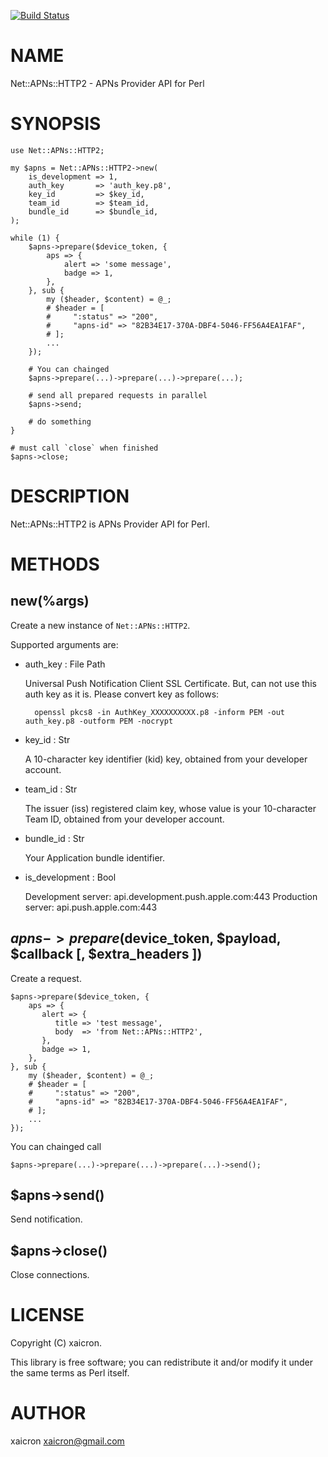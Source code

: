 [![Build Status](https://travis-ci.org/xaicron/p5-Net-APNs-HTTP2.svg?branch=master)](https://travis-ci.org/xaicron/p5-Net-APNs-HTTP2)
# NAME

Net::APNs::HTTP2 - APNs Provider API for Perl

# SYNOPSIS

    use Net::APNs::HTTP2;

    my $apns = Net::APNs::HTTP2->new(
        is_development => 1,
        auth_key       => 'auth_key.p8',
        key_id         => $key_id,
        team_id        => $team_id,
        bundle_id      => $bundle_id,
    );

    while (1) {
        $apns->prepare($device_token, {
            aps => {
                alert => 'some message',
                badge => 1,
            },
        }, sub {
            my ($header, $content) = @_;
            # $header = [
            #     ":status" => "200",
            #     "apns-id" => "82B34E17-370A-DBF4-5046-FF56A4EA1FAF",
            # ];
            ...
        });

        # You can chainged
        $apns->prepare(...)->prepare(...)->prepare(...);

        # send all prepared requests in parallel
        $apns->send;

        # do something
    }

    # must call `close` when finished
    $apns->close;

# DESCRIPTION

Net::APNs::HTTP2 is APNs Provider API for Perl.

# METHODS

## new(%args)

Create a new instance of `Net::APNs::HTTP2`.

Supported arguments are:

- auth\_key : File Path

    Universal Push Notification Client SSL Certificate.
    But, can not use this auth key as it is.
    Please convert key as follows:

        openssl pkcs8 -in AuthKey_XXXXXXXXXX.p8 -inform PEM -out auth_key.p8 -outform PEM -nocrypt

- key\_id : Str

    A 10-character key identifier (kid) key, obtained from your developer account.

- team\_id : Str

    The issuer (iss) registered claim key, whose value is your 10-character Team ID, obtained from your developer account.

- bundle\_id : Str

    Your Application bundle identifier.

- is\_development : Bool

    Development server: api.development.push.apple.com:443
    Production server: api.push.apple.com:443

## $apns->prepare($device\_token, $payload, $callback \[, $extra\_headers \])

Create a request.

    $apns->prepare($device_token, {
        aps => {
           alert => {
              title => 'test message',
              body  => 'from Net::APNs::HTTP2',
           },
           badge => 1,
        },
    }, sub {
        my ($header, $content) = @_;
        # $header = [
        #     ":status" => "200",
        #     "apns-id" => "82B34E17-370A-DBF4-5046-FF56A4EA1FAF",
        # ];
        ...
    });

You can chainged call

    $apns->prepare(...)->prepare(...)->prepare(...)->send();

## $apns->send()

Send notification.

## $apns->close()

Close connections.

# LICENSE

Copyright (C) xaicron.

This library is free software; you can redistribute it and/or modify
it under the same terms as Perl itself.

# AUTHOR

xaicron <xaicron@gmail.com>
